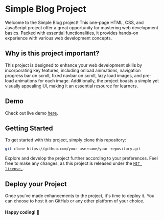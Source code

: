 # Simple Blog Project

Welcome to the Simple Blog project! This one-page HTML, CSS, and JavaScript project offer a great opportunity for mastering web development basics. Packed with essential functionalities, it provides hands-on experience with various web development concepts.

## Why is this project important?

This project is designed to enhance your web development skills by incorporating key features, including onload animations, navigation progress bar on scroll, fixed navbar on scroll, lazy load images, and pre-load animations for each image. Additionally, the project boasts a simple yet visually appealing UI, making it an essential resource for learners.

## Demo

Check out live demo [here](http://saqibbedar.com).

## Getting Started

To get started with this project, simply clone this repository:

```bash 
git clone https://github.com/your-username/your-repository.git 
```

Explore and develop the project further according to your preferences. Feel free to make any changes, as this project is released under the [`MIT license,`]().

## Deploy your Project

Once you've made enhancements to the project, it's time to deploy it. You can choose to host it on GitHub or any other platform of your choice.

#### Happy coding! 🚀


